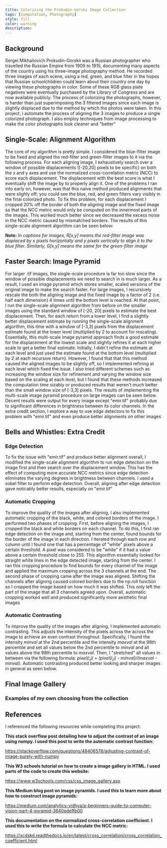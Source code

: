 ```yaml
---
title: Colorizing the Prokudin-Gorski Image Collection
tags: [Computation, Photography]
style: fill
color: warning
description: 
---
```


## Background

Sergei Mikhailovich Prokudin-Gorskii was a Russian photographer who
travelled the Russian Empire from 1909 to 1915, documenting many aspects
of the country using his three-image photography method. He recorded
three images of each scene, using a red, green, and blue filter in the
hopes that Russian schoolchildren could learn about their country one
day by viewing these photographs in color. Some of these RGB glass plate
negatives were eventually purchased by the Library of Congress and are
now available publicly. The process of colorizing the photographs,
however, is harder than just superimposing the 3 filtered images since
each image is slightly displaced due to the method by which the photos
were taken. In this project, I automate the process of aligning the 3
images to produce a single colorized photograph. I also employ
techniques from image processing to make the color photographs look
cleaner and "better"

## Single-Scale: Alignment Algorithm

The core of my algorithm is pretty simple. I considered the blue-filter
image to be fixed and aligned the red-filter and green-filter images to
it via the following process. For each aligning image, I exhaustively
search over a window of possible displacements ([-20,20] pixels to be
specific) on both the x and y axes and use the normalized
cross-correlation metric (NCC) to score each displacement. The
displacement with the best score is what I eventually shift the image by
to properly align it. One of the problems I ran into early on, however,
was that this naive method produced alignments that were slighly off;
you could see the blue, red, and green filters vary visibly in the final
colorized photo. To fix this problem, for each displacement I cropped
20% off the border of both the aligning image and the fixed image so
that the NCC metric would only be computed on the innermost parts of the
images. This worked much better since we decreased the excess noise in
the NCC metric caused by mismatched borders. The results of this
single-scale alignment algorithm can be seen below:

**Note:** *In captions for images, R[x,y] means the red-filter image
was displaced by x pixels horizontally and y pixels vertically to align
it to the blue filter. Similarly, G[x,y] means the same for the
green-filter image*

## Faster Search: Image Pyramid

For larger .tif images, the single-scale procedure is far too slow since
the window of possible displacements we need to search in is much
larger. As a result, I used an image pyramid which stores smaller,
scaled versions of the original image to make the search faster. For
large images, I recursively rescale the both the aligning image and the
fixed image by a factor of 2 (i.e. half each dimension) 4 times until
the bottom level is reached. At that point, I run the single-scale
alignment algorithm from before on the smaller images using the standard
window of [-20, 20] pixels to estimate the best displacement. Then,
for each return from a lower level, I find a slightly better
displacement estimate by running the single-scale alignment algorithm,
this time with a window of [-3,3] pixels from the displacement
estimate found at the lower level (multiplied by 2 to account for
rescaling). Essentially, this multi-scale image pyramid approach finds a
good estimate for the displacement at the lowest scale and slightly
refines it at each higher scale to get a better final estimate.
Initially, I didn't refine the estimate at each level and just used the
estimate found at the bottom level (multiplied by 2 at each recursive
return). However, I found that that this method caused the aligned
images to be slightly off, so I implemented refining at each level which
fixed the issue. I also tried different schemes such as increasing the
window size for refinement and varying the window size based on the
scaling at each level, but I found that these methods increased the
computation time sizably or produced results that weren't much better
than the small window size of [-3,3] pixels. The results of
implementing the multi-scale image pyramid procedure on large images can
be seen below. Decent results were output for every image except
"emir.tif" probably due to significant differences in brightness
between its color channels. In the extra credit section, I explore a way
to use edge detectors to fix this problem with "emir.tif" and even
produce better alignments on other images

## Bells and Whistles: Extra Credit

### Edge Detection

To fix the issue with "emir.tif" and produce better alignment overall,
I modified the single-scale alignment algorithm to run edge detection on
the image first and then search over the displacement window. This has
the effect of computing more accurate NCC metrics since edge detection
eliminates the varying degrees in brightness between channels. I used a
sobel filter to perform edge detection. Overall, aligning after edge
detection gave noticably better results, especially on "emir.tif"

### Automatic Cropping

To improve the quality of the images after aligning, I also implemented
automatic cropping of the black, white, and colored borders of the
image. I performed two phases of cropping. First, before aligning the
images, I cropped the black and white borders on each channel. To do
this, I first ran edge detection on the image and, starting from the
center, found bounds for the border of the image in each direction. I
iterated through each row and column until I found one that has a
percentage of "white" pixels above a certain threshold. A pixel was
considered to be "white" if it had a value above a certain threshold
close to 255. This algorithm essentially looked for straight white lines
in the edge detected image, starting from the center. I ran this
cropping procedure to find bounds for every channel of the image and
applied the maximum cropping across the 3 channels at the end. The
second phase of cropping came after the image was aligned. Shifting the
channels after aligning caused colored borders due to the np.roll
function so I cropped the image based on how much it was shifted. This
only left the part of the image that all 3 channels agreed upon.
Overall, automatic cropping worked well and produced significantly more
aesthetic final images

### Automatic Contrasting

To improve the quality of the images after aligning, I implemented
automatic contrasting. This adjusts the intensity of the pixels across
the across the image to achieve an even contrast throughout.
Specifically, I found the intensity *minval* at the 2nd percentile and
the intensity *maxval* at the 98th percentile and set all values below
the 2nd percentile to *minval* and all values above the 98th percentile
to *maxval*. Then, I "stretched" all values in between via the
following formula: *pixel(i,j) = (pixel(i,j) - minval)/(maxval -
minval)*. Automatic contrasting produced better looking and sharper
images in general as seen below.

## Final Image Gallery

### Examples of my own choosing from the collection

## References

I referenced the following resources while completing this project:

**This stack overflow post detailing how to adjust the contrast of an
image using numpy. I used this post to write the automatic contrast
function:**

https://stackoverflow.com/questions/48406578/adjusting-contrast-of-image-purely-with-numpy

**This W3 schools tutorial on how to create a image gallery in HTML. I
used parts of the code to create this website:**

https://www.w3schools.com/css/css_image_gallery.asp

**This Medium blog post on image pyramids. I used this to learn more
about how to construct image pyramids:**

https://medium.com/analytics-vidhya/a-beginners-guide-to-computer-vision-part-4-pyramid-3640edeffb00

**This documentation on the normalized cross-correlation coefficient. I
used this to write the formula to calculate the NCC metric:**

https://xcdskd.readthedocs.io/en/latest/cross_correlation/cross_correlation_coefficient.html

